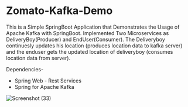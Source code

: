 # Zomato-Kafka-Demo

This is a Simple SpringBoot Application that Demonstrates the Usage of Apache Kafka with SpringBoot. Implemented Two Microservices as DeliveryBoy(Producer) and EndUser(Consumer). The Deliveryboy continuesly updates his location (produces location data to kafka server) and the enduser gets the updated location of deliveryboy (consumes location data from server).

Dependencies- 
* Spring Web - Rest Services
* Spring for Apache Kafka

![Screenshot (33)](https://github.com/Anils117/Zomato-Kafka-Demo/assets/83568202/1b6e0175-bf46-4fa2-bf33-6834d9ad8b4f)
